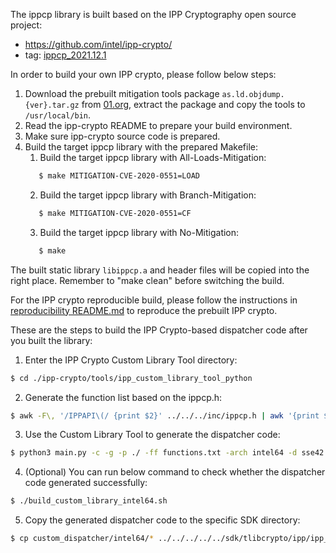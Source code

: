 The ippcp library is built based on the IPP Cryptography open source project:
   * https://github.com/intel/ipp-crypto/
   * tag: [ippcp_2021.12.1](https://github.com/intel/ipp-crypto/tree/ippcp_2021.12.1)

In order to build your own IPP crypto, please follow below steps:
1. Download the prebuilt mitigation tools package `as.ld.objdump.{ver}.tar.gz` from [01.org](https://download.01.org/intel-sgx/latest/linux-latest/), extract the package and copy the tools to `/usr/local/bin`.
2. Read the ipp-crypto README to prepare your build environment.
3. Make sure ipp-crypto source code is prepared.
4. Build the target ippcp library with the prepared Makefile:
    1. Build the target ippcp library with All-Loads-Mitigation:
    ```bash
       $ make MITIGATION-CVE-2020-0551=LOAD
    ```
    2. Build the target ippcp library with Branch-Mitigation:
    ```bash
       $ make MITIGATION-CVE-2020-0551=CF
     ```
    3. Build the target ippcp library with No-Mitigation:
    ```bash
       $ make
    ```
The built static library `libippcp.a` and header files will be copied into the right place.
Remember to "make clean" before switching the build.

For the IPP crypto reproducible build, please follow the instructions in [reproducibility README.md](../../linux/reproducibility/README.md) to reproduce the prebuilt IPP crypto.

These are the steps to build the IPP Crypto-based dispatcher code after you built the library:
1. Enter the IPP Crypto Custom Library Tool directory:  
```bash
$ cd ./ipp-crypto/tools/ipp_custom_library_tool_python
```
2. Generate the function list based on the ippcp.h:
```bash
$ awk -F\, '/IPPAPI\(/ {print $2}' ../../../inc/ippcp.h | awk '{print $1}' >functions.txt
```
3. Use the Custom Library Tool to generate the dispatcher code:
```bash
$ python3 main.py -c -g -p ./ -ff functions.txt -arch intel64 -d sse42 avx2 avx512ifma -root ../../build/.build/RELEASE/ --prefix sgx_disp_
```
4. (Optional) You can run below command to check whether the dispatcher code generated successfully:
```bash
$ ./build_custom_library_intel64.sh
```
5. Copy the generated dispatcher code to the specific SDK directory:
```bash
$ cp custom_dispatcher/intel64/* ../../../../../sdk/tlibcrypto/ipp/ipp_disp/intel64/
```